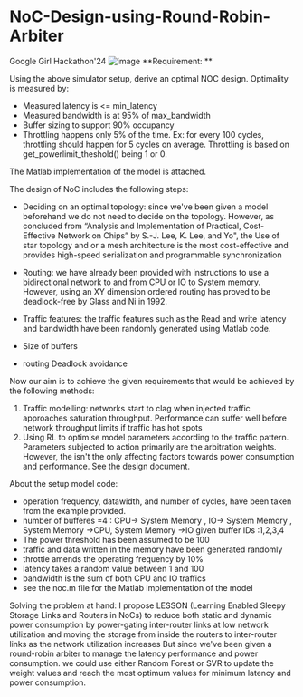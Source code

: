 # NoC-Design-using-Round-Robin-Arbiter
Google Girl Hackathon'24
![image](https://github.com/Unnati2310/NoC-Design-using-Round-Robin-Arbiter/assets/101443031/1a256890-ad6a-49d9-8f9b-3cd29c03459b)
**Requirement: **

Using the above simulator setup, derive an optimal NOC design. Optimality is measured by:
* Measured latency is <= min_latency
* Measured bandwidth is at 95% of max_bandwidth
* Buffer sizing to support 90% occupancy
* Throttling happens only 5% of the time. Ex: for every 100 cycles, throttling should happen for 5 cycles on average. Throttling is based on get_powerlimit_theshold() being 1 or 0.


The Matlab implementation of the model is attached.

The design of NoC includes the following steps:
-   Deciding on an optimal topology: since we've been given a model beforehand we do not need to decide on the topology. However, as concluded from “Analysis and Implementation of Practical, Cost-Effective Network on Chips” by S.-J. Lee, K. Lee, and Yo", the Use of star topology and or a  mesh architecture is the most cost-effective and provides high-speed serialization and programmable synchronization

-   Routing: we have already been provided with instructions to use a bidirectional network to and from CPU or IO to System memory. However, using an XY dimension ordered routing has proved to be deadlock-free by Glass and Ni in 1992.
-   Traffic features: the traffic features such as the Read and write latency and bandwidth have been randomly generated using Matlab code.
-   Size of buffers
-   routing Deadlock avoidance

Now our aim is to achieve the given requirements that would be achieved by the following methods:
1) Traffic modelling: networks start to clag when injected traffic approaches saturation throughput. Performance can suffer well before network throughput limits if traffic has hot spots
2) Using RL to optimise model parameters according to the traffic pattern. Parameters subjected to action primarily are the arbitration weights. However, the isn't the only affecting factors towards power consumption and performance. See the design document.


About the setup model code:
- operation frequency, datawidth, and number of cycles, have been taken from the example provided.
- number of bufferes =4 : CPU-> System Memory , IO-> System Memory , System Memory  ->CPU, System Memory ->IO given buffer IDs :1,2,3,4
- The power threshold has been assumed to be 100
- traffic and data written in the memory have been generated randomly
- throttle amends the operating frequency by 10%
- latency takes a random value between 1 and 100
- bandwidth is the sum of both CPU and IO traffics
- see the noc.m file for the Matlab implementation of the model

Solving the problem at hand:
I propose LESSON (Learning Enabled
Sleepy Storage Links and Routers in NoCs) to reduce both
static and dynamic power consumption by power-gating inter-router links at low network utilization and moving the storage
from inside the routers to inter-router links as the network
utilization increases
But since we've been given a round-robin arbiter to manage the latency performance and power consumption. we could use either Random Forest or SVR to update the weight values and reach the most optimum values for minimum latency and power consumption.
